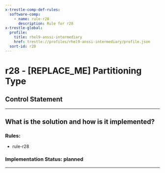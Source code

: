 ```yaml
---
x-trestle-comp-def-rules:
  software-comp:
    - name: rule-r28
      description: Rule for r28
x-trestle-global:
  profile:
    title: rhel9-anssi-intermediary
    href: trestle://profiles/rhel9-anssi-intermediary/profile.json
  sort-id: r28
---
```


# r28 - \[REPLACE_ME\] Partitioning Type

## Control Statement

______________________________________________________________________

## What is the solution and how is it implemented?

<!-- For implementation status enter one of: implemented, partial, planned, alternative, not-applicable -->

<!-- Note that the list of rules under ### Rules: is read-only and changes will not be captured after assembly to JSON -->

<!-- Add control implementation description here for control: r28 -->

### Rules:

  - rule-r28

### Implementation Status: planned

______________________________________________________________________
